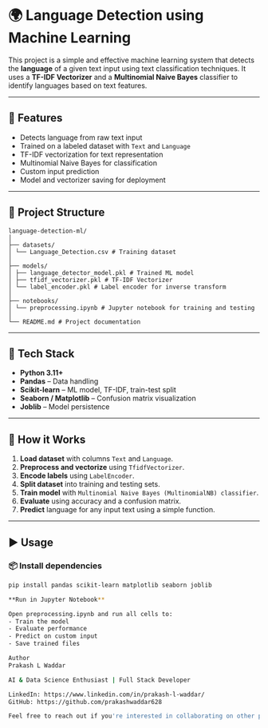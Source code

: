 # 🌍 Language Detection using Machine Learning

This project is a simple and effective machine learning system that detects the **language** of a given text input using text classification techniques. It uses a **TF-IDF Vectorizer** and a **Multinomial Naive Bayes** classifier to identify languages based on text features.

---

## 🚀 Features

- Detects language from raw text input
- Trained on a labeled dataset with `Text` and `Language`
- TF-IDF vectorization for text representation
- Multinomial Naive Bayes for classification
- Custom input prediction
- Model and vectorizer saving for deployment

---

## 📁 Project Structure

    language-detection-ml/
    │
    ├── datasets/
    │ └── Language_Detection.csv # Training dataset
    │
    ├── models/
    │ ├── language_detector_model.pkl # Trained ML model
    │ ├── tfidf_vectorizer.pkl # TF-IDF Vectorizer
    │ └── label_encoder.pkl # Label encoder for inverse transform
    │
    ├── notebooks/
    │ └── preprocessing.ipynb # Jupyter notebook for training and testing
    │
    └── README.md # Project documentation
---

## 🧠 Tech Stack

- **Python 3.11+**
- **Pandas** – Data handling
- **Scikit-learn** – ML model, TF-IDF, train-test split
- **Seaborn / Matplotlib** – Confusion matrix visualization
- **Joblib** – Model persistence

---

## 🔄 How it Works

1. **Load dataset** with columns `Text` and `Language`.
2. **Preprocess and vectorize** using `TfidfVectorizer`.
3. **Encode labels** using `LabelEncoder`.
4. **Split dataset** into training and testing sets.
5. **Train model** with `Multinomial Naive Bayes (MultinomialNB) classifier`.
6. **Evaluate** using accuracy and a confusion matrix.
7. **Predict** language for any input text using a simple function.

---

## ▶️ Usage

### 📦 Install dependencies

```bash
pip install pandas scikit-learn matplotlib seaborn joblib

**Run in Jupyter Notebook**

Open preprocessing.ipynb and run all cells to:
- Train the model
- Evaluate performance
- Predict on custom input
- Save trained files

Author
Prakash L Waddar

AI & Data Science Enthusiast | Full Stack Developer

LinkedIn: https://www.linkedin.com/in/prakash-l-waddar/
GitHub: https://github.com/prakashwaddar628

Feel free to reach out if you're interested in collaborating on other projects or need assistance with implementation.